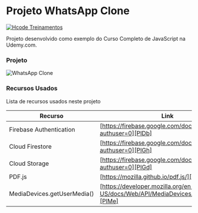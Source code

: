 # Projeto WhatsApp Clone

[![Hcode Treinamentos](https://www.hcode.com.br/res/img/hcode-200x100.png)](https://www.hcode.com.br)

Projeto desenvolvido como exemplo do Curso Completo de JavaScript na Udemy.com.

### Projeto
![WhatsApp Clone](https://firebasestorage.googleapis.com/v0/b/hcode-com-br.appspot.com/o/whatsapp.jpg?alt=media&token=5fc78e3b-4871-424f-abfa-b765f2515d0c)

### Recursos Usados

Lista de recursos usados neste projeto

| Recurso | Link |
| ------ | ------ |
| Firebase Authentication | [https://firebase.google.com/docs/auth/?authuser=0][PlDb] |
| Cloud Firestore | [https://firebase.google.com/docs/firestore/?authuser=0][PlGh] |
| Cloud Storage | [https://firebase.google.com/docs/storage/?authuser=0][PlGd] |
| PDF.js | [https://mozilla.github.io/pdf.js/][PlOd] |
| MediaDevices.getUserMedia() | [https://developer.mozilla.org/en-US/docs/Web/API/MediaDevices/getUserMedia][PlMe] |
